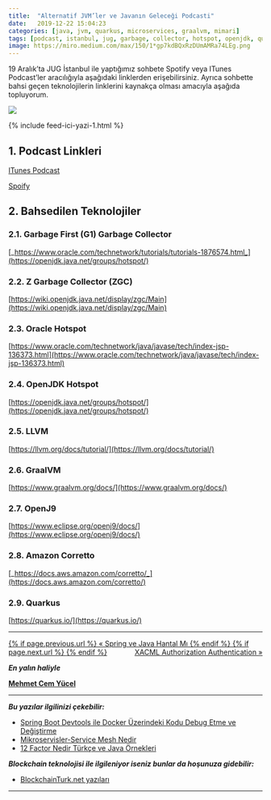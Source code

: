 ```yaml
---
title:  "Alternatif JVM’ler ve Javanın Geleceği Podcasti"
date:   2019-12-22 15:04:23
categories: [java, jvm, quarkus, microservices, graalvm, mimari]
tags: [podcast, istanbul, jug, garbage, collector, hotspot, openjdk, quarkus, amazon, corretto, openj9, graalvm, llvm, java, jvm, podcast, ahead of time, just in time, türkçe, yazılım, blog, blogger, nedir, örnek, nasıl yapılır, mehmet cem yücel]
image: https://miro.medium.com/max/150/1*gp7kdBQxRzDUmAMRa74LEg.png
---
```


19 Aralık’ta JUG İstanbul ile yaptığımız sohbete Spotify veya ITunes Podcast’ler aracılığıyla aşağıdaki linklerden erişebilirsiniz. Ayrıca sohbette bahsi geçen teknolojilerin linklerini kaynakça olması amacıyla aşağıda topluyorum.

![](https://miro.medium.com/max/750/1*gp7kdBQxRzDUmAMRa74LEg.png)

{% include feed-ici-yazi-1.html %}

## 1. Podcast Linkleri

[ITunes Podcast](https://podcasts.apple.com/tr/podcast/alternatif-jvmler-ve-javan%C4%B1n-gelece%C4%9Fi/id1476927966?i=1000460327428)

[Spoify](https://open.spotify.com/episode/2J0RwiuqalbFsUt5mWXLc4)

## 2. Bahsedilen Teknolojiler

### 2.1. Garbage First (G1) Garbage Collector

[_https://www.oracle.com/technetwork/tutorials/tutorials-1876574.html_](https://openjdk.java.net/groups/hotspot/)

### 2.2. Z Garbage Collector (ZGC)

[https://wiki.openjdk.java.net/display/zgc/Main](https://wiki.openjdk.java.net/display/zgc/Main)

### 2.3. Oracle Hotspot

[https://www.oracle.com/technetwork/java/javase/tech/index-jsp-136373.html](https://www.oracle.com/technetwork/java/javase/tech/index-jsp-136373.html)

### 2.4. OpenJDK Hotspot

[https://openjdk.java.net/groups/hotspot/](https://openjdk.java.net/groups/hotspot/)

### 2.5. LLVM

[https://llvm.org/docs/tutorial/](https://llvm.org/docs/tutorial/)

### 2.6. GraalVM

[https://www.graalvm.org/docs/](https://www.graalvm.org/docs/)

### 2.7. OpenJ9

[https://www.eclipse.org/openj9/docs/](https://www.eclipse.org/openj9/docs/)

### 2.8. Amazon Corretto

[_https://docs.aws.amazon.com/corretto/_](https://docs.aws.amazon.com/corretto/)

### 2.9. Quarkus

[https://quarkus.io/](https://quarkus.io/)

---

<div class="PageNavigation">
    <p style="text-align:left; text-decoration: underline;">
        {% if page.previous.url %}
             <a href="{{page.previous.url}}">&laquo; Spring ve Java Hantal Mı</a>
        {% endif %}
        {% if page.next.url %}
            <span style="float:right; text-decoration: underline;">
                <a href="{{page.next.url}}">XACML Authorization Authentication &raquo;</a>
        </span>
        {% endif %}
    </p>
</div>

**_En yalın haliyle_**

[**Mehmet Cem Yücel**](https://www.mehmetcemyucel.com)

---

***Bu yazılar ilgilinizi çekebilir:***

- [Spring Boot Devtools ile Docker Üzerindeki Kodu Debug Etme ve Değiştirme](https://www.mehmetcemyucel.com/2019/spring-boot-devtools-ile-docker-uzerindeki-kodu-debug-etme-ve-degistirme/)
- [Mikroservisler-Service Mesh Nedir](https://www.mehmetcemyucel.com/2019/mikroservisler-service-mesh-nedir/)
- [12 Factor Nedir Türkçe ve Java Örnekleri](https://www.mehmetcemyucel.com/2019/twelve-factor-nedir-turkce-ornek/)

***Blockchain teknolojisi ile ilgileniyor iseniz bunlar da hoşunuza gidebilir:***

- [BlockchainTurk.net yazıları](https://www.mehmetcemyucel.com/categories/#blockchain)

---
